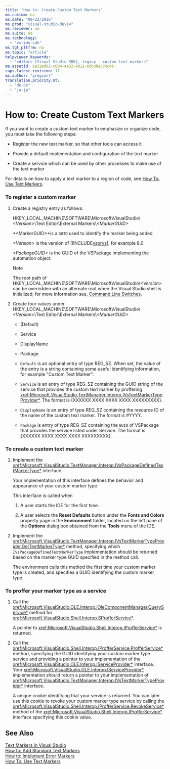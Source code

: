 ```yaml
---
title: "How to: Create Custom Text Markers"
ms.custom: na
ms.date: "09/22/2016"
ms.prod: "visual-studio-dev14"
ms.reviewer: na
ms.suite: na
ms.technology: 
  - "vs-ide-sdk"
ms.tgt_pltfrm: na
ms.topic: "article"
helpviewer_keywords: 
  - "editors [Visual Studio SDK], legacy - custom text markers"
ms.assetid: 6e32ed81-c604-4a32-9012-8db3bec7c846
caps.latest.revision: 17
ms.author: "gregvanl"
translation.priority.mt: 
  - "de-de"
  - "ja-jp"
---
```

# How to: Create Custom Text Markers
If you want to create a custom text marker to emphasize or organize code, you must take the following steps:  
  
-   Register the new text marker, so that other tools can access it  
  
-   Provide a default implementation and configuration of the text marker  
  
-   Create a service which can be used by other processes to make use of the text marker  
  
 For details on how to apply a text marker to a region of code, see [How To: Use Text Markers](../VS_csharp/how-to--use-text-markers.md).  
  
### To register a custom marker  
  
1.  Create a registry entry as follows:  
  
     HKEY_LOCAL_MACHINE\SOFTWARE\Microsoft\VisualStudio\\*<Version\>*\Text Editor\External Markers\\*<MarkerGUID\>*  
  
     *<MarkerGUID\>*is a `GUID` used to identify the marker being added  
  
     *<Version\>* is the version of [!INCLUDE[vsprvs](../VS_csharp/includes/vsprvs_md.md)], for example 8.0  
  
     *<PackageGUID\>* is the GUID of the VSPackage implementing the automation object.  
  
    > [!NOTE]
    >  The root path of HKEY_LOCAL_MACHINE\SOFTWARE\Microsoft\VisualStudio\\*<Version\>* can be overridden with an alternate root when the Visual Studio shell is initialized, for more information see, [Command Line Switches](../VS_csharp/command-line-switches--visual-studio-sdk-.md).  
  
2.  Create four values under HKEY_LOCAL_MACHINE\SOFTWARE\Microsoft\VisualStudio\\*<Version\>*\Text Editor\External Markers\\*<MarkerGUID\>*  
  
    -   (Default)  
  
    -   Service  
  
    -   DisplayName  
  
    -   Package  
  
    -   `Default` is an optional entry of type REG_SZ. When set, the value of the entry is a string containing some useful identifying information, for example "Custom Text Marker".  
  
    -   `Service` is an entry of type REG_SZ containing the GUID string of the service that provides the custom text marker by proffering <xref:Microsoft.VisualStudio.TextManager.Interop.IVsTextMarkerTypeProvider*>. The format is {XXXXXX XXXX XXXX XXXX XXXXXXXXX}.  
  
    -   `DisplayName` is an entry of type REG_SZ containing the resource ID of the name of the custom text marker. The format is #YYYY.  
  
    -   `Package` is entry of type REG_SZ containing the `GUID` of VSPackage that provides the service listed under Service. The format is {XXXXXX XXXX XXXX XXXX XXXXXXXXX}.  
  
### To create a custom text marker  
  
1.  Implement the <xref:Microsoft.VisualStudio.TextManager.Interop.IVsPackageDefinedTextMarkerType*> interface.  
  
     Your implementation of this interface defines the behavior and appearance of your custom marker type.  
  
     This interface is called when  
  
    1.  A user starts the IDE for the first time.  
  
    2.  A user selects the **Reset Defaults** button under the **Fonts and Colors** property page in the **Environment** folder, located on the left pane of the **Options** dialog box obtained from the **Tools** menu of the IDE.  
  
2.  Implement the <xref:Microsoft.VisualStudio.TextManager.Interop.IVsTextMarkerTypeProvider.GetTextMarkerType*> method, specifying which `IVsPackageDefinedTextMarkerType` implementation should be returned based on the marker type GUID specified in the method call.  
  
     The environment calls this method the first time your custom marker type is created, and specifies a GUID identifying the custom marker type.  
  
### To proffer your marker type as a service  
  
1.  Call the <xref:Microsoft.VisualStudio.OLE.Interop.IOleComponentManager.QueryService*> method for <xref:Microsoft.VisualStudio.Shell.Interop.SProfferService*>.  
  
     A pointer to <xref:Microsoft.VisualStudio.Shell.Interop.IProfferService*> is returned.  
  
2.  Call the <xref:Microsoft.VisualStudio.Shell.Interop.IProfferService.ProfferService*> method, specifying the GUID identifying your custom marker type service and providing a pointer to your implementation of the <xref:Microsoft.VisualStudio.OLE.Interop.IServiceProvider*> interface. Your <xref:Microsoft.VisualStudio.OLE.Interop.IServiceProvider*> implementation should return a pointer to your implementation of <xref:Microsoft.VisualStudio.TextManager.Interop.IVsTextMarkerTypeProvider*> interface.  
  
     A unique cookie identifying that your service is returned. You can later use this cookie to revoke your custom marker type service by calling the <xref:Microsoft.VisualStudio.Shell.Interop.IProfferService.RevokeService*> method of the <xref:Microsoft.VisualStudio.Shell.Interop.IProfferService*> interface specifying this cookie value.  
  
## See Also  
 [Text Markers in Visual Studio](../VS_csharp/using-text-markers-with-the-legacy-api.md)   
 [How to: Add Standard Text Markers](../VS_csharp/how-to--add-standard-text-markers.md)   
 [How to: Implement Error Markers](../VS_csharp/how-to--implement-error-markers.md)   
 [How To: Use Text Markers](../VS_csharp/how-to--use-text-markers.md)